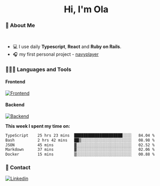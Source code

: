 <h1 align="center">Hi, I'm Ola</h1>

### 💅 About Me

<br/>

- 💻 I use daily **Typescript**, **React** and **Ruby on Rails**.
- 🎧 my first personal project - [navyplayer](https://navyplayer.netlify.app/)

### 👩🏻‍💻 Languages and Tools

#### Frontend

[![Frontend](https://skillicons.dev/icons?i=react,nextjs,ts,js,html,css,scss,tailwind)](https://skillicons.dev)

#### Backend
[![Backend](https://skillicons.dev/icons?i=nodejs,express,nestjs,rails,graphql)](https://skillicons.dev)

**This week I spent my time on:**

<!--START_SECTION:waka-->

```txt
TypeScript    25 hrs 23 mins  █████████████████████░░░░   84.04 %
Bash          2 hrs 42 mins   ██▒░░░░░░░░░░░░░░░░░░░░░░   08.98 %
JSON          45 mins         ▓░░░░░░░░░░░░░░░░░░░░░░░░   02.52 %
Markdown      37 mins         ▓░░░░░░░░░░░░░░░░░░░░░░░░   02.06 %
Docker        15 mins         ▒░░░░░░░░░░░░░░░░░░░░░░░░   00.88 %
```

<!--END_SECTION:waka-->

### 📨 Contact
  
[![Linkedin](https://skillicons.dev/icons?i=linkedin)](https://linkedin.com/in/aleksandra-kamińska)
